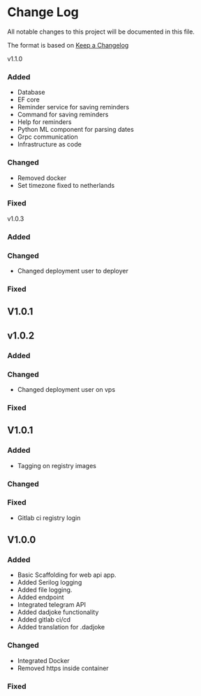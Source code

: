 # Change Log
All notable changes to this project will be documented in this file.
 
The format is based on [Keep a Changelog](http://keepachangelog.com/)

v1.1.0
### Added
- Database
- EF core
- Reminder service for saving reminders
- Command for saving reminders
- Help for reminders
- Python ML component for parsing dates
- Grpc communication
- Infrastructure as code
### Changed
- Removed docker
- Set timezone fixed to netherlands
### Fixed

v1.0.3
### Added
### Changed
- Changed deployment user to deployer
### Fixed
## V1.0.1

## v1.0.2
 
### Added
### Changed
- Changed deployment user on vps
### Fixed
## V1.0.1
 
### Added
- Tagging on registry images
### Changed
### Fixed
- Gitlab ci registry login

## V1.0.0
 
### Added
- Basic Scaffolding for web api app.
- Added Serilog logging
- Added file logging.
- Added endpoint
- Integrated telegram API
- Added dadjoke functionality
- Added gitlab ci/cd
- Added translation for .dadjoke
### Changed
 - Integrated Docker
 - Removed https inside container
### Fixed